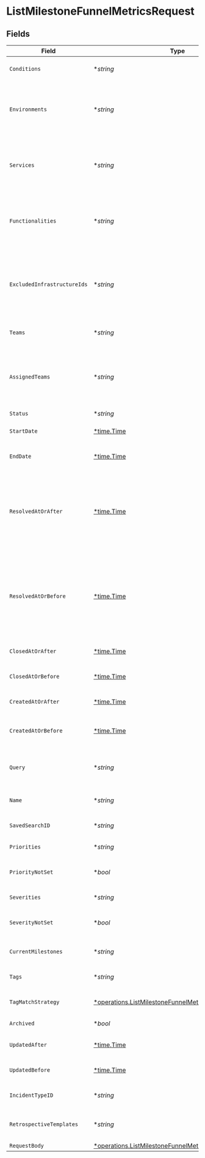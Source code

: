 # ListMilestoneFunnelMetricsRequest


## Fields

| Field                                                                                                                                                                                         | Type                                                                                                                                                                                          | Required                                                                                                                                                                                      | Description                                                                                                                                                                                   |
| --------------------------------------------------------------------------------------------------------------------------------------------------------------------------------------------- | --------------------------------------------------------------------------------------------------------------------------------------------------------------------------------------------- | --------------------------------------------------------------------------------------------------------------------------------------------------------------------------------------------- | --------------------------------------------------------------------------------------------------------------------------------------------------------------------------------------------- |
| `Conditions`                                                                                                                                                                                  | **string*                                                                                                                                                                                     | :heavy_minus_sign:                                                                                                                                                                            | A JSON string that defines 'logic' and 'user_data'                                                                                                                                            |
| `Environments`                                                                                                                                                                                | **string*                                                                                                                                                                                     | :heavy_minus_sign:                                                                                                                                                                            | A comma separated list of environment IDs or 'is_empty' to filter for incidents with no impacted environments                                                                                 |
| `Services`                                                                                                                                                                                    | **string*                                                                                                                                                                                     | :heavy_minus_sign:                                                                                                                                                                            | A comma separated list of service IDs or 'is_empty' to filter for incidents with no impacted services                                                                                         |
| `Functionalities`                                                                                                                                                                             | **string*                                                                                                                                                                                     | :heavy_minus_sign:                                                                                                                                                                            | A comma separated list of functionality IDs or 'is_empty' to filter for incidents with no impacted functionalities                                                                            |
| `ExcludedInfrastructureIds`                                                                                                                                                                   | **string*                                                                                                                                                                                     | :heavy_minus_sign:                                                                                                                                                                            | A comma separated list of infrastructure IDs. Returns incidents that do not have the following infrastructure ids associated with them.                                                       |
| `Teams`                                                                                                                                                                                       | **string*                                                                                                                                                                                     | :heavy_minus_sign:                                                                                                                                                                            | A comma separated list of team IDs                                                                                                                                                            |
| `AssignedTeams`                                                                                                                                                                               | **string*                                                                                                                                                                                     | :heavy_minus_sign:                                                                                                                                                                            | A comma separated list of IDs for assigned teams or 'is_empty' to filter for incidents with no active team assignments                                                                        |
| `Status`                                                                                                                                                                                      | **string*                                                                                                                                                                                     | :heavy_minus_sign:                                                                                                                                                                            | Incident status                                                                                                                                                                               |
| `StartDate`                                                                                                                                                                                   | [*time.Time](https://pkg.go.dev/time#Time)                                                                                                                                                    | :heavy_minus_sign:                                                                                                                                                                            | Filters for incidents that started on or after this date                                                                                                                                      |
| `EndDate`                                                                                                                                                                                     | [*time.Time](https://pkg.go.dev/time#Time)                                                                                                                                                    | :heavy_minus_sign:                                                                                                                                                                            | Filters for incidents that started on or before this date                                                                                                                                     |
| `ResolvedAtOrAfter`                                                                                                                                                                           | [*time.Time](https://pkg.go.dev/time#Time)                                                                                                                                                    | :heavy_minus_sign:                                                                                                                                                                            | Filters for incidents that were resolved at or after this time. Combine this with the `current_milestones` parameter if you wish to omit incidents that were re-opened and are still active.  |
| `ResolvedAtOrBefore`                                                                                                                                                                          | [*time.Time](https://pkg.go.dev/time#Time)                                                                                                                                                    | :heavy_minus_sign:                                                                                                                                                                            | Filters for incidents that were resolved at or before this time. Combine this with the `current_milestones` parameter if you wish to omit incidents that were re-opened and are still active. |
| `ClosedAtOrAfter`                                                                                                                                                                             | [*time.Time](https://pkg.go.dev/time#Time)                                                                                                                                                    | :heavy_minus_sign:                                                                                                                                                                            | Filters for incidents that were closed at or after this time                                                                                                                                  |
| `ClosedAtOrBefore`                                                                                                                                                                            | [*time.Time](https://pkg.go.dev/time#Time)                                                                                                                                                    | :heavy_minus_sign:                                                                                                                                                                            | Filters for incidents that were closed at or before this time                                                                                                                                 |
| `CreatedAtOrAfter`                                                                                                                                                                            | [*time.Time](https://pkg.go.dev/time#Time)                                                                                                                                                    | :heavy_minus_sign:                                                                                                                                                                            | Filters for incidents that were created at or after this time                                                                                                                                 |
| `CreatedAtOrBefore`                                                                                                                                                                           | [*time.Time](https://pkg.go.dev/time#Time)                                                                                                                                                    | :heavy_minus_sign:                                                                                                                                                                            | Filters for incidents that were created at or before this time                                                                                                                                |
| `Query`                                                                                                                                                                                       | **string*                                                                                                                                                                                     | :heavy_minus_sign:                                                                                                                                                                            | A text query for an incident that searches on name, summary, and desciption                                                                                                                   |
| `Name`                                                                                                                                                                                        | **string*                                                                                                                                                                                     | :heavy_minus_sign:                                                                                                                                                                            | A query to search incidents by their name                                                                                                                                                     |
| `SavedSearchID`                                                                                                                                                                               | **string*                                                                                                                                                                                     | :heavy_minus_sign:                                                                                                                                                                            | The id of a previously saved search.                                                                                                                                                          |
| `Priorities`                                                                                                                                                                                  | **string*                                                                                                                                                                                     | :heavy_minus_sign:                                                                                                                                                                            | A text value of priority                                                                                                                                                                      |
| `PriorityNotSet`                                                                                                                                                                              | **bool*                                                                                                                                                                                       | :heavy_minus_sign:                                                                                                                                                                            | Flag for including incidents where priority has not been set                                                                                                                                  |
| `Severities`                                                                                                                                                                                  | **string*                                                                                                                                                                                     | :heavy_minus_sign:                                                                                                                                                                            | A text value of severity                                                                                                                                                                      |
| `SeverityNotSet`                                                                                                                                                                              | **bool*                                                                                                                                                                                       | :heavy_minus_sign:                                                                                                                                                                            | Flag for including incidents where severity has not been set                                                                                                                                  |
| `CurrentMilestones`                                                                                                                                                                           | **string*                                                                                                                                                                                     | :heavy_minus_sign:                                                                                                                                                                            | A comma separated list of current milestones                                                                                                                                                  |
| `Tags`                                                                                                                                                                                        | **string*                                                                                                                                                                                     | :heavy_minus_sign:                                                                                                                                                                            | A comma separated list of tags                                                                                                                                                                |
| `TagMatchStrategy`                                                                                                                                                                            | [*operations.ListMilestoneFunnelMetricsTagMatchStrategy](../../models/operations/listmilestonefunnelmetricstagmatchstrategy.md)                                                               | :heavy_minus_sign:                                                                                                                                                                            | A matching strategy for the tags provided                                                                                                                                                     |
| `Archived`                                                                                                                                                                                    | **bool*                                                                                                                                                                                       | :heavy_minus_sign:                                                                                                                                                                            | Return archived incidents                                                                                                                                                                     |
| `UpdatedAfter`                                                                                                                                                                                | [*time.Time](https://pkg.go.dev/time#Time)                                                                                                                                                    | :heavy_minus_sign:                                                                                                                                                                            | Filters for incidents that were updated after this date                                                                                                                                       |
| `UpdatedBefore`                                                                                                                                                                               | [*time.Time](https://pkg.go.dev/time#Time)                                                                                                                                                    | :heavy_minus_sign:                                                                                                                                                                            | Filters for incidents that were updated before this date                                                                                                                                      |
| `IncidentTypeID`                                                                                                                                                                              | **string*                                                                                                                                                                                     | :heavy_minus_sign:                                                                                                                                                                            | A comma separated list of incident type IDs                                                                                                                                                   |
| `RetrospectiveTemplates`                                                                                                                                                                      | **string*                                                                                                                                                                                     | :heavy_minus_sign:                                                                                                                                                                            | A comma separated list of retrospective template IDs                                                                                                                                          |
| `RequestBody`                                                                                                                                                                                 | [*operations.ListMilestoneFunnelMetricsRequestBody](../../models/operations/listmilestonefunnelmetricsrequestbody.md)                                                                         | :heavy_minus_sign:                                                                                                                                                                            | N/A                                                                                                                                                                                           |